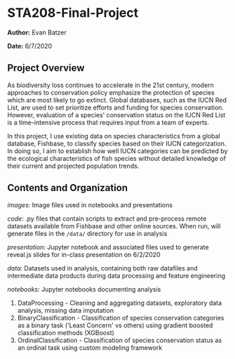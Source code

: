 # STA208-Final-Project
__Author:__ Evan Batzer 

__Date:__ 6/7/2020

## Project Overview
As biodiversity loss continues to accelerate in the 21st century, modern approaches to conservation policy emphasize the protection of species which are most likely to go extinct. Global databases, such as the IUCN Red List, are used to set prioritize efforts and funding for species conservation. However, evaluation of a species' conservation status on the IUCN Red List is a time-intensive process that requires input from a team of experts.

In this project, I use existing data on species characteristics from a global database, Fishbase, to classify species based on their IUCN categorization. In doing so, I aim to establish how well IUCN categories can be predicted by the ecological characteristics of fish species without detailed knowledge of their current and projected population trends.

## Contents and Organization
_images:_ Image files used in notebooks and presentations

_code:_ .py files that contain scripts to extract and pre-process remote datasets available from Fishbase and other online sources. When run, will generate files in the `/data/` directory for use in analysis

_presentation:_ Jupyter notebook and associated files used to generate reveal.js slides for in-class presentation on 6/2/2020

_data:_ Datasets used in analysis, containing both raw datafiles and intermediate data products during data processing and feature engineering

_notebooks:_ Jupyter notebooks documenting analysis
1. DataProcessing - Cleaning and aggregating datasets, exploratory data analysis, missing data imputation
2. BinaryClassification - Classification of species conservation categories as a binary task ('Least Concern' vs others) using gradient boosted classification methods (XGBoost)
3. OrdinalClassification - Classification of species conservation status as an ordinal task using custom modeling framework
